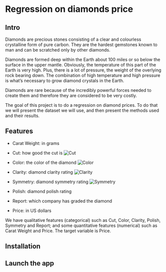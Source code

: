 # Regression on diamonds price

## Intro

Diamonds are precious stones consisting of a clear and colourless crystalline form of pure carbon. They are the hardest gemstones known to man and can be scratched only by other diamonds.

Diamonds are formed deep within the Earth about 100 miles or so below the surface in the upper mantle. Obviously, the temperature of this part of the Earth is very high. Plus, there is a lot of pressure, the weight of the overlying rock bearing down. The combination of high temperature and high pressure is what’s necessary to grow diamond crystals in the Earth.

Diamonds are rare because of the incredibly powerful forces needed to create them and therefore they are considered to be very costly.

The goal of this project is to do a regression on diamond prices. To do that we will present the dataset we will use, and then present the methods used and their results.


## Features
* Carat Weight: in grams

* Cut: how good the cut is
![Cut](https://www.brilliance.com/front/img/brilliance-diamond-cut-chart.8d628aea.jpg)

* Color: the color of the diamond
![Color](https://www.iconicjewelry.com/app/uploads/2017/07/color-of-a-diamond-2923-diamond-color-clarity-chart-2920-x-870-copy.jpg)

* Clarity: diamond clarity rating
![Clarity](https://www.diamondbuild.co.uk/wp-content/uploads/2019/07/Diamond-Clarity-Scale.jpg)

* Symmetry: diamond symmetry rating
![Symmetry](https://temelli.com.au/wp-content/uploads/2020/09/DIAMOND-CUT-SCALE.jpg)

* Polish: diamond polish rating

* Report: which company has graded the diamond

* Price: in US dollars

We have qualitative features (categorical) such as Cut, Color, Clarity, Polish, Symmetry and Report; and some quantitative features (numerical) such as Carat Weight and Price. The target variable is Price.


## Installation

## Launch the app